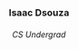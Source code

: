 <div align="center">
</div>

###

<h3 align="center">Isaac Dsouza</h3>
<h6 align="center">CS Undergrad</h6>








